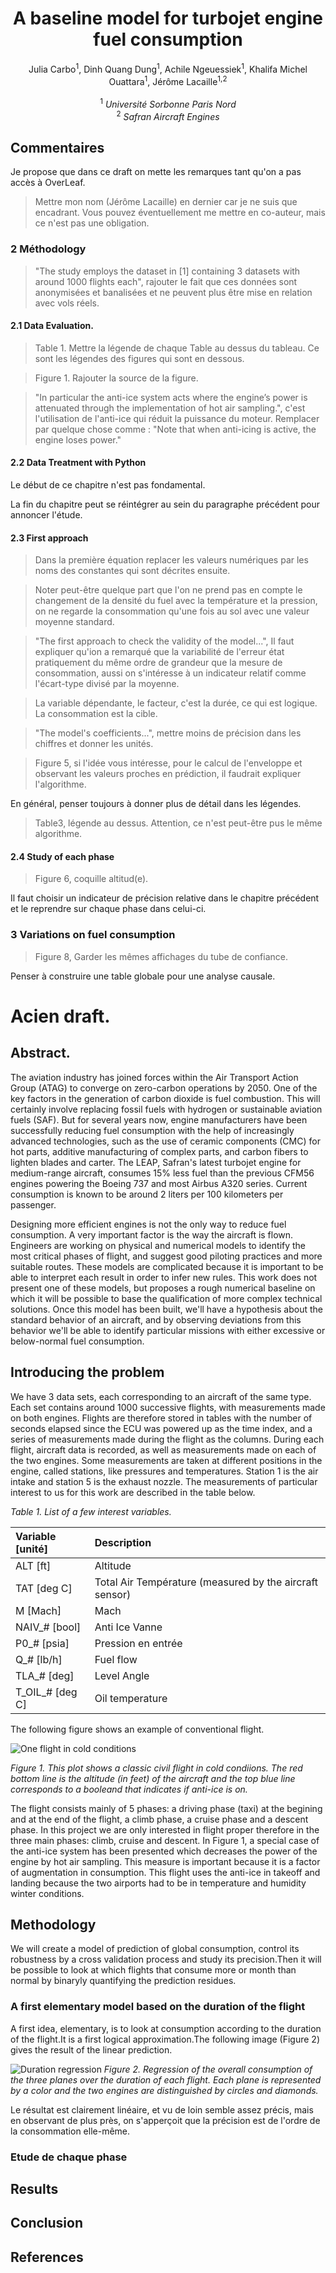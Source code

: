 # <center>A baseline model for turbojet engine fuel consumption</center>

<center>Julia Carbo<sup>1</sup>, Dinh Quang Dung<sup>1</sup>, Achile Ngeuessiek<sup>1</sup>, Khalifa Michel Ouattara<sup>1</sup>, Jérôme Lacaille<sup>1,2</sup></center>
<br>
<center><sup>1</sup> <em>Université Sorbonne Paris Nord</em></center>
<center><sup>2</sup> <em>Safran Aircraft Engines</em></center>

## Commentaires
Je propose que dans ce draft on mette les remarques tant qu'on a pas accès à OverLeaf.

> Mettre mon nom (Jérôme Lacaille) en dernier car je ne suis que encadrant. Vous pouvez éventuellement me mettre en co-auteur, mais ce n'est pas une obligation.

### 2 Méthodology

> "The study employs the dataset in [1] containing 3 datasets with around 1000 flights each", rajouter le fait que ces données sont anonymisées et banalisées et ne peuvent plus être mise en relation avec vols réels.

#### 2.1 Data Evaluation.

> Table 1. Mettre la légende de chaque Table au dessus du tableau. Ce sont les légendes des figures qui sont en dessous.

> Figure 1. Rajouter la source de la figure.

> "In particular the anti-ice system acts where the engine’s power is attenuated through the implementation of hot air sampling.", c'est l'utilisation de l'anti-ice qui réduit la puissance du moteur.
> Remplacer par quelque chose comme : "Note that when anti-icing is active, the engine loses power."

#### 2.2 Data Treatment with Python

Le début de ce chapitre n'est pas fondamental.

La fin du chapitre peut se réintégrer au sein du paragraphe précédent pour annoncer l'étude.

#### 2.3 First approach

> Dans la première équation replacer les valeurs numériques par les noms des constantes qui sont décrites ensuite.

> Noter peut-être quelque part que l'on ne prend pas en compte le changement de la densité du fuel avec la température et la pression, on ne regarde la consommation qu'une fois au sol avec une valeur moyenne standard.

> "The first approach to check the validity of the model...", Il faut expliquer qu'ion a remarqué que la variabilité de l'erreur état pratiquement du même ordre de grandeur que la mesure de consommation, aussi on s'intéresse à un indicateur relatif comme l'écart-type divisé par la moyenne.

> La variable dépendante, le facteur, c'est la durée, ce qui est logique. La consommation est la cible.

> "The model's coefficients...", mettre moins de précision dans les chiffres et donner les unités.

> Figure 5, si l'idée vous intéresse, pour le calcul de l'enveloppe et observant les valeurs proches en prédiction, il faudrait expliquer l'algorithme.

En général, penser toujours à donner plus de détail dans les légendes.

> Table3, légende au dessus. Attention, ce n'est peut-être pus le même algorithme.

#### 2.4 Study of each phase

> Figure 6, coquille altitud(e).

Il faut choisir un indicateur de précision relative dans le chapitre précédent et le reprendre sur chaque phase dans celui-ci.

### 3 Variations on fuel consumption

> Figure 8, Garder les mêmes affichages du tube de confiance.

Penser à construire une table globale pour une analyse causale.


# Acien draft.

## Abstract.

The aviation industry has joined forces within the Air Transport Action Group (ATAG) to converge on zero-carbon operations by 2050. One of the key factors in the generation of carbon dioxide is fuel combustion. This will certainly involve replacing fossil fuels with hydrogen or sustainable aviation fuels (SAF). But for several years now, engine manufacturers have been successfully reducing fuel consumption with the help of increasingly advanced technologies, such as the use of ceramic components (CMC) for hot parts, additive manufacturing of complex parts, and carbon fibers to lighten blades and carter. The LEAP, Safran's latest turbojet engine for medium-range aircraft, consumes 15% less fuel than the previous CFM56 engines powering the Boeing 737 and most Airbus A320 series. Current consumption is known to be around 2 liters per 100 kilometers per passenger.

Designing more efficient engines is not the only way to reduce fuel consumption. A very important factor is the way the aircraft is flown.
Engineers are working on physical and numerical models to identify the most critical phases of flight, and suggest good piloting practices and more suitable routes.
These models are complicated because it is important to be able to interpret each result in order to infer new rules. This work does not present one of these models, but proposes a rough numerical baseline on which it will be possible to base the qualification of more complex technical solutions. Once this model has been built, we'll have a hypothesis about the standard behavior of an aircraft, and by observing deviations from this behavior we'll be able to identify particular missions with either excessive or below-normal fuel consumption.

## Introducing the problem

We have 3 data sets, each corresponding to an aircraft of the same type. Each set contains around 1000 successive flights, with measurements made on both engines.
Flights are therefore stored in tables with the number of seconds elapsed since the ECU was powered up as the time index, and a series of measurements made during the flight as the columns.
During each flight, aircraft data is recorded, as well as measurements made on each of the two engines. 
Some measurements are taken at different positions in the engine, called stations, like pressures and temperatures. Station 1 is the air intake and station 5 is the exhaust nozzle. The measurements of particular interest to us for this work are described in the table below.

<em>Table 1. List of a few interest variables.</em>

| Variable [unité] | Description |
|:---------|:------------|
| ALT [ft] | Altitude |
| TAT [deg C] | Total Air Température (measured by the aircraft sensor) |
| M [Mach] | Mach |
| NAIV_# [bool] | Anti Ice Vanne |
| P0_# [psia] | Pression en entrée |
| Q_# [lb/h] | Fuel flow |
| TLA_# [deg] | Level Angle |
| T_OIL_# [deg C] | Oil temperature |

The following figure shows an example of conventional flight.

![One flight in cold conditions](../docs/images/one_flight_in%20rough_conditions.png)

<em>Figure 1. This plot shows a classic civil flight in cold condiions. The red bottom line is the altitude (in feet) of the aircraft and the top blue line corresponds to a booleand that indicates if anti-ice is on.</em>

The flight consists mainly of 5 phases: a driving phase (taxi) at the begining and at the end of the flight, a climb phase, a cruise phase and a descent phase.
In this project we are only interested in flight proper therefore in the three main phases: climb, cruise and descent. 
In Figure 1, a special case of the anti-ice system has been presented which decreases the power of the engine by hot air sampling. This measure is important because it is a factor of augmentation in consumption. This flight uses the anti-ice in takeoff and landing because the two airports had to be in temperature and humidity winter conditions.

## Methodology

We will create a model of prediction of global consumption, control its robustness by a cross validation process and study its precision.Then it will be possible to look at which flights that consume more or month than normal by binaryly quantifying the prediction residues.

### A first elementary model based on the duration of the flight

A first idea, elementary, is to look at consumption according to the duration of the flight.It is a first logical approximation.The following image (Figure 2) gives the result of the linear prediction.

![Duration regression](../docs/images/conso_global.png)
<em>Figure 2. Regression of the overall consumption of the three planes over the duration of each flight. Each plane is represented by a color and the two engines are distinguished by circles and diamonds.</em>

Le résultat est clairement linéaire, et vu de loin semble assez précis, mais en observant de plus près, on s'apperçoit que la précision est de l'ordre de la consommation elle-même.


### Etude de chaque phase

## Results

## Conclusion

## References